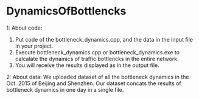 # DynamicsOfBottlencks
1: About code:
1) Put code of the bottleneck_dynamics.cpp, and the data in the input file in your project. 
2) Execute bottleneck_dynamics.cpp or bottleneck_dynamics.exe to calcalate the dynamics of traffic bottlencks in the entire network.
3) You will receive the results displayed as in the output file.

2: About data:
We uploaded dataset of all the bottleneck dynamics in the Oct. 2015 of Beijing and Shenzhen.
Our dataset concats the results of bottleneck dynamics in one day in a single file.
